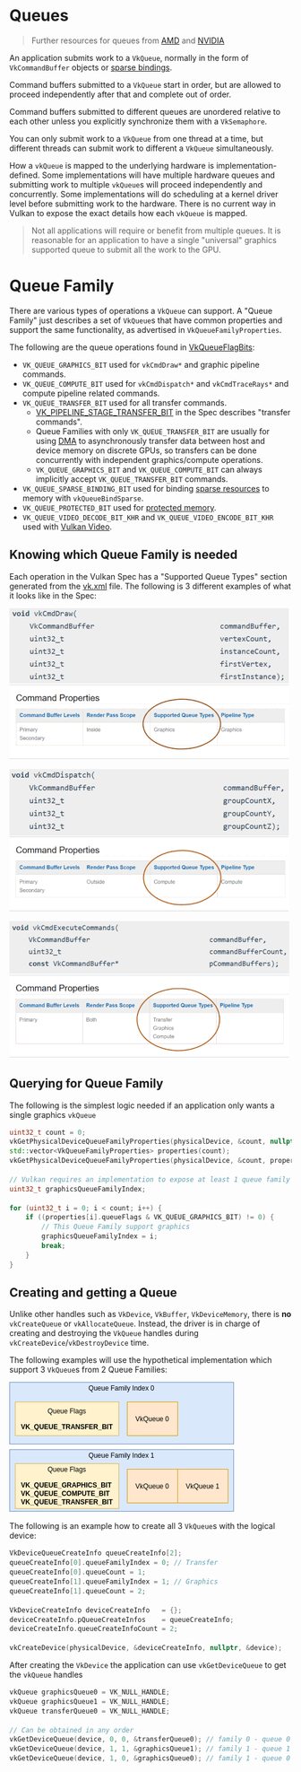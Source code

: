 # Queues

> Further resources for queues from [AMD](https://gpuopen.com/learn/concurrent-execution-asynchronous-queues/) and [NVIDIA](https://www.khronos.org/assets/uploads/developers/library/2016-vulkan-devday-uk/9-Asynchonous-compute.pdf)

An application submits work to a `VkQueue`, normally in the form of `VkCommandBuffer` objects or [sparse bindings](./sparse_resources.md).

Command buffers submitted to a `VkQueue` start in order, but are allowed to proceed independently after that and complete out of order.

Command buffers submitted to different queues are unordered relative to each other unless you explicitly synchronize them with a `VkSemaphore`.

You can only submit work to a `VkQueue` from one thread at a time, but different threads can submit work to different a `VkQueue` simultaneously.

How a `vkQueue` is mapped to the underlying hardware is implementation-defined. Some implementations will have multiple hardware queues and submitting work to multiple `vkQueue`s will proceed independently and concurrently. Some implementations will do scheduling at a kernel driver level before submitting work to the hardware. There is no current way in Vulkan to expose the exact details how each `vkQueue` is mapped.

> Not all applications will require or benefit from multiple queues. It is reasonable for an application to have a single "universal" graphics supported queue to submit all the work to the GPU.

# Queue Family

There are various types of operations a `VkQueue` can support. A "Queue Family" just describes a set of `VkQueue`s that have common properties and support the same functionality, as advertised in `VkQueueFamilyProperties`.

The following are the queue operations found in [VkQueueFlagBits](https://www.khronos.org/registry/vulkan/specs/1.2-extensions/man/html/VkQueueFlagBits.html):

- `VK_QUEUE_GRAPHICS_BIT` used for `vkCmdDraw*` and graphic pipeline commands.
- `VK_QUEUE_COMPUTE_BIT` used for `vkCmdDispatch*` and `vkCmdTraceRays*` and compute pipeline related commands.
- `VK_QUEUE_TRANSFER_BIT` used for all transfer commands.
    - [VK_PIPELINE_STAGE_TRANSFER_BIT](https://www.khronos.org/registry/vulkan/specs/1.2-extensions/man/html/VkPipelineStageFlagBits.html) in the Spec describes "transfer commands".
    - Queue Families with only `VK_QUEUE_TRANSFER_BIT` are usually for using [DMA](https://en.wikipedia.org/wiki/Direct_memory_access) to asynchronously transfer data between host and device memory on discrete GPUs, so transfers can be done concurrently with independent graphics/compute operations.
    - `VK_QUEUE_GRAPHICS_BIT` and `VK_QUEUE_COMPUTE_BIT` can always implicitly accept `VK_QUEUE_TRANSFER_BIT` commands.
- `VK_QUEUE_SPARSE_BINDING_BIT` used for binding [sparse resources](./sparse_resources.md) to memory with `vkQueueBindSparse`.
- `VK_QUEUE_PROTECTED_BIT` used for [protected memory](./protected.md).
- `VK_QUEUE_VIDEO_DECODE_BIT_KHR` and `VK_QUEUE_VIDEO_ENCODE_BIT_KHR` used with [Vulkan Video](https://www.khronos.org/blog/an-introduction-to-vulkan-video?mc_cid=8052312abe&mc_eid=64241dfcfa).

## Knowing which Queue Family is needed

Each operation in the Vulkan Spec has a "Supported Queue Types" section generated from the [vk.xml](https://github.com/KhronosGroup/Vulkan-Docs/blob/master/xml/vk.xml) file. The following is 3 different examples of what it looks like in the Spec:

![queues_cmd_dispatch.png](../images/queues_cmd_draw.png)

![queues_cmd_dispatch.png](../images/queues_cmd_dispatch.png)

![queues_cmd_dispatch.png](../images/queues_cmd_executecommands.png)

## Querying for Queue Family

The following is the simplest logic needed if an application only wants a single graphics `vkQueue`

```cpp
uint32_t count = 0;
vkGetPhysicalDeviceQueueFamilyProperties(physicalDevice, &count, nullptr);
std::vector<VkQueueFamilyProperties> properties(count);
vkGetPhysicalDeviceQueueFamilyProperties(physicalDevice, &count, properties.data());

// Vulkan requires an implementation to expose at least 1 queue family with graphics
uint32_t graphicsQueueFamilyIndex;

for (uint32_t i = 0; i < count; i++) {
    if ((properties[i].queueFlags & VK_QUEUE_GRAPHICS_BIT) != 0) {
        // This Queue Family support graphics
        graphicsQueueFamilyIndex = i;
        break;
    }
}
```

## Creating and getting a Queue

Unlike other handles such as `VkDevice`, `VkBuffer`, `VkDeviceMemory`, there is **no** `vkCreateQueue` or `vkAllocateQueue`. Instead, the driver is in charge of creating and destroying the `VkQueue` handles during `vkCreateDevice`/`vkDestroyDevice` time.

The following examples will use the hypothetical implementation which support 3 `VkQueue`s from 2 Queue Families:

![queues_hypothetical.png](../images/queues_hypothetical.png)

The following is an example how to create all 3 `VkQueue`s with the logical device:

```cpp
VkDeviceQueueCreateInfo queueCreateInfo[2];
queueCreateInfo[0].queueFamilyIndex = 0; // Transfer
queueCreateInfo[0].queueCount = 1;
queueCreateInfo[1].queueFamilyIndex = 1; // Graphics
queueCreateInfo[1].queueCount = 2;

VkDeviceCreateInfo deviceCreateInfo   = {};
deviceCreateInfo.pQueueCreateInfos    = queueCreateInfo;
deviceCreateInfo.queueCreateInfoCount = 2;

vkCreateDevice(physicalDevice, &deviceCreateInfo, nullptr, &device);
```

After creating the `VkDevice` the application can use `vkGetDeviceQueue` to get the `vkQueue` handles

```cpp
vkQueue graphicsQueue0 = VK_NULL_HANDLE;
vkQueue graphicsQueue1 = VK_NULL_HANDLE;
vkQueue transferQueue0 = VK_NULL_HANDLE;

// Can be obtained in any order
vkGetDeviceQueue(device, 0, 0, &transferQueue0); // family 0 - queue 0
vkGetDeviceQueue(device, 1, 1, &graphicsQueue1); // family 1 - queue 1
vkGetDeviceQueue(device, 1, 0, &graphicsQueue0); // family 1 - queue 0
```
